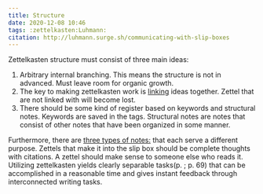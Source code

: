 ```yaml
---
title: Structure
date: 2020-12-08 10:46
tags: :zettelkasten:Luhmann:
citation: http://luhmann.surge.sh/communicating-with-slip-boxes
---
```

Zettelkasten structure must consist of three main ideas: 
1. Arbitrary internal branching. This means the structure is not in advanced. Must leave room for organic growth. 
2. The key to making zettelkasten work is [linking](202012081141.md) ideas together. Zettel that are not linked with will become lost. 
3. There should be some kind of register based on keywords and structural notes. Keywords are saved in the tags. Structural notes are notes that consist of other notes that have been organized in some manner.

Furthermore, there are [three types of notes:](202012081709.md) that each serve a different purpose. Zettels that make it into the slip box should be complete thoughts with citations. A zettel should make sense to someone else who reads it. Utilizing zettelkasten yields clearly separable tasks(p. ; p. 69) that can be accomplished in a reasonable time and gives instant feedback through interconnected writing tasks. 
